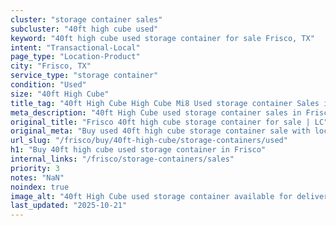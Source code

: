 ```yaml
---
cluster: "storage container sales"
subcluster: "40ft high cube used"
keyword: "40ft high cube used storage container for sale Frisco, TX"
intent: "Transactional-Local"
page_type: "Location-Product"
city: "Frisco, TX"
service_type: "storage container"
condition: "Used"
size: "40ft High Cube"
title_tag: "40ft High Cube High Cube Mi8 Used storage container Sales in Frisco | LC Container"
meta_description: "40ft High Cube used storage container sales in Frisco. High cube containers with extra height. Fast delivery, competitive pricing. Serving storage containers area. Quote ID: XGC. Call (214) 524-4168 for your free quote today."
original_title: "Frisco 40ft high cube storage container for sale | LC"
original_meta: "Buy used 40ft high cube storage container sale with local delivery in Frisco, TX. LC Container — local Since 2003. Request a fast quote today."
url_slug: "/frisco/buy/40ft-high-cube/storage-containers/used"
h1: "Buy 40ft high cube used storage container in Frisco"
internal_links: "/frisco/storage-containers/sales"
priority: 3
notes: "NaN"
noindex: true
image_alt: "40ft High Cube used storage container available for delivery in Frisco"
last_updated: "2025-10-21"
---
```


<!-- TODO: Add unique city/inventory copy, images, and internal links here. -->
